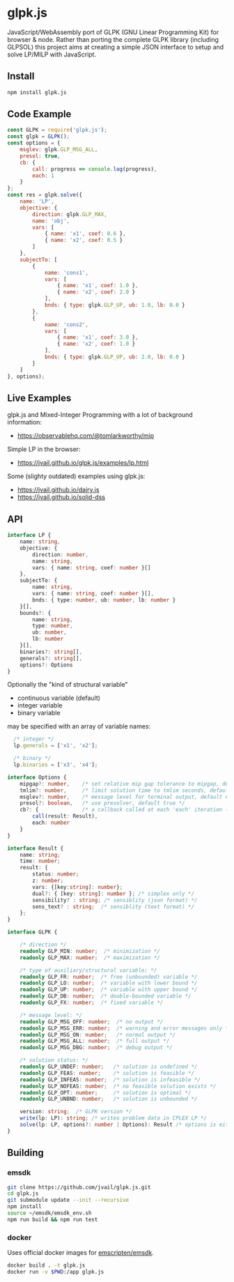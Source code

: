 # glpk.js

JavaScript/WebAssembly port of GLPK (GNU Linear Programming Kit) for browser & node. Rather than porting the complete GLPK library (including GLPSOL) this project aims at creating a simple JSON interface to setup and solve LP/MILP with JavaScript.

## Install

```sh
npm install glpk.js
```

## Code Example

```js
const GLPK = require('glpk.js');
const glpk = GLPK();
const options = {
    msglev: glpk.GLP_MSG_ALL,
    presol: true,
    cb: {
        call: progress => console.log(progress),
        each: 1
    }
};
const res = glpk.solve({
    name: 'LP',
    objective: {
        direction: glpk.GLP_MAX,
        name: 'obj',
        vars: [
            { name: 'x1', coef: 0.6 },
            { name: 'x2', coef: 0.5 }
        ]
    },
    subjectTo: [
        {
            name: 'cons1',
            vars: [
                { name: 'x1', coef: 1.0 },
                { name: 'x2', coef: 2.0 }
            ],
            bnds: { type: glpk.GLP_UP, ub: 1.0, lb: 0.0 }
        },
        {
            name: 'cons2',
            vars: [
                { name: 'x1', coef: 3.0 },
                { name: 'x2', coef: 1.0 }
            ],
            bnds: { type: glpk.GLP_UP, ub: 2.0, lb: 0.0 }
        }
    ]
}, options);
```
## Live Examples

glpk.js and Mixed-Integer Programming with a lot of background information:

* https://observablehq.com/@tomlarkworthy/mip

Simple LP in the browser:

* https://jvail.github.io/glpk.js/examples/lp.html

Some (slighty outdated) examples using glpk.js:

* https://jvail.github.io/dairy.js
* https://jvail.github.io/solid-dss


## API

```typescript
interface LP {
    name: string,
    objective: {
        direction: number,
        name: string,
        vars: { name: string, coef: number }[]
    },
    subjectTo: {
        name: string,
        vars: { name: string, coef: number }[],
        bnds: { type: number, ub: number, lb: number }
    }[],
    bounds?: {
        name: string,
        type: number,
        ub: number,
        lb: number
    }[],
    binaries?: string[],
    generals?: string[],
    options?: Options
}
```

Optionally the "kind of structural variable"

* continuous variable (default)
* integer variable
* binary variable

may be specified with an array of variable names:

```js
  /* integer */
  lp.generals = ['x1', 'x2'];

  /* binary */
  lp.binaries = ['x3', 'x4'];
```


```typescript
interface Options {
    mipgap?: number,    /* set relative mip gap tolerance to mipgap, default 0.0 */
    tmlim?: number,     /* limit solution time to tmlim seconds, default INT_MAX */
    msglev?: number,    /* message level for terminal output, default GLP_MSG_ERR */
    presol?: boolean,   /* use presolver, default true */
    cb?: {              /* a callback called at each 'each' iteration (only simplex) */
        call(result: Result),
        each: number
    }
}

interface Result {
    name: string;
    time: number;
    result: {
        status: number;
        z: number;
        vars: {[key:string]: number};
        dual?: { [key: string]: number }; /* simplex only */
        sensibility? : string; /* sensiblity (json format) */
        sens_text? : string;  /* sensiblity (text format) */
    };
}

interface GLPK {

    /* direction */
    readonly GLP_MIN: number;  /* minimization */
    readonly GLP_MAX: number;  /* maximization */

    /* type of auxiliary/structural variable: */
    readonly GLP_FR: number;  /* free (unbounded) variable */
    readonly GLP_LO: number;  /* variable with lower bound */
    readonly GLP_UP: number;  /* variable with upper bound */
    readonly GLP_DB: number;  /* double-bounded variable */
    readonly GLP_FX: number;  /* fixed variable */

    /* message level: */
    readonly GLP_MSG_OFF: number;  /* no output */
    readonly GLP_MSG_ERR: number;  /* warning and error messages only */
    readonly GLP_MSG_ON: number;   /* normal output */
    readonly GLP_MSG_ALL: number;  /* full output */
    readonly GLP_MSG_DBG: number;  /* debug output */

    /* solution status: */
    readonly GLP_UNDEF: number;   /* solution is undefined */
    readonly GLP_FEAS: number;    /* solution is feasible */
    readonly GLP_INFEAS: number;  /* solution is infeasible */
    readonly GLP_NOFEAS: number;  /* no feasible solution exists */
    readonly GLP_OPT: number;     /* solution is optimal */
    readonly GLP_UNBND: number;   /* solution is unbounded */

    version: string;  /* GLPK version */
    write(lp: LP): string; /* writes problem data in CPLEX LP */
    solve(lp: LP, options?: number | Options): Result /* options is either a glp message level or an options obj */
}
```

## Building

### emsdk

```sh
git clone https://github.com/jvail/glpk.js.git
cd glpk.js
git submodule update --init --recursive
npm install
source ~/emsdk/emsdk_env.sh
npm run build && npm run test
```

### docker

Uses official docker images for [emscripten/emsdk](https://hub.docker.com/r/emscripten/emsdk/tags).

```sh
docker build . -t glpk.js
docker run -v $PWD:/app glpk.js
```
